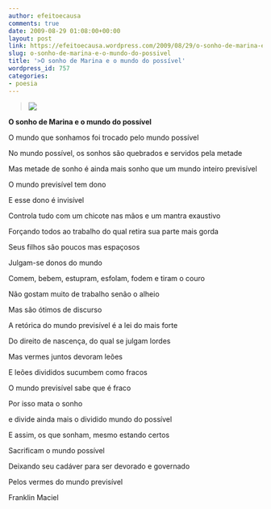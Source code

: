 ```yaml
---
author: efeitoecausa
comments: true
date: 2009-08-29 01:08:00+00:00
layout: post
link: https://efeitoecausa.wordpress.com/2009/08/29/o-sonho-de-marina-e-o-mundo-do-possivel/
slug: o-sonho-de-marina-e-o-mundo-do-possivel
title: '>O sonho de Marina e o mundo do possível'
wordpress_id: 757
categories:
- poesia
---
```


>[![](http://efeitoecausa.files.wordpress.com/2009/08/worm.jpg?w=201)](http://efeitoecausa.files.wordpress.com/2009/08/worm.jpg)   	 	 	 	 	 	  

**O sonho de Marina e o mundo do possível**


  


O mundo que sonhamos foi trocado pelo mundo possível

No mundo possível, os sonhos são quebrados e servidos pela metade

Mas metade de sonho é ainda mais sonho que um mundo inteiro previsível


  


O mundo previsível tem dono

E esse dono é invisível

Controla tudo com um chicote nas mãos e um mantra exaustivo

Forçando todos ao trabalho do qual retira sua parte mais gorda


  


Seus filhos são poucos mas espaçosos

Julgam-se donos do mundo

Comem, bebem, estupram, esfolam, fodem e tiram o couro

Não gostam muito de trabalho senão o alheio

Mas são ótimos de discurso


  


A retórica do mundo previsível é a lei do mais forte

Do direito de nascença, do qual se julgam lordes

Mas vermes juntos devoram leões

E leões divididos sucumbem como fracos


  


O mundo previsível sabe que é fraco

Por isso mata o sonho

e divide ainda mais o dividido mundo do possível


  


E assim, os que sonham, mesmo estando certos

Sacrificam o mundo possível

Deixando seu cadáver para ser devorado e governado

Pelos vermes do mundo previsível


  


Franklin Maciel


  

  

